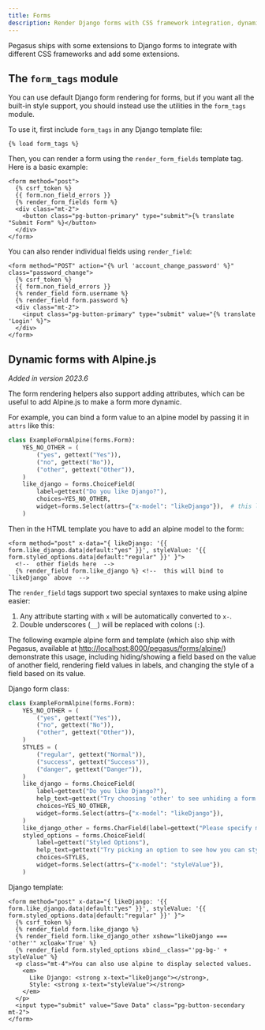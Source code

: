 ```yaml
---
title: Forms
description: Render Django forms with CSS framework integration, dynamic Alpine.js functionality, and custom template tags for better UX.
---
```


Pegasus ships with some extensions to Django forms to integrate with different CSS frameworks
and add some extensions.

## The `form_tags` module

You can use default Django form rendering for forms, but if you want all the built-in style support,
you should instead use the utilities in the `form_tags` module.

To use it, first include `form_tags` in any Django template file:  

```jinja
{% load form_tags %}
```

Then, you can render a form using the `render_form_fields` template tag.
Here is a basic example:

```jinja
<form method="post">
  {% csrf_token %}
  {{ form.non_field_errors }}
  {% render_form_fields form %}
  <div class="mt-2">
    <button class="pg-button-primary" type="submit">{% translate "Submit Form" %}</button>
  </div>
</form>
```

You can also render individual fields using `render_field`:

```jinja
<form method="POST" action="{% url 'account_change_password' %}" class="password_change">
  {% csrf_token %}
  {{ form.non_field_errors }}
  {% render_field form.username %}
  {% render_field form.password %}
  <div class="mt-2">
    <input class="pg-button-primary" type="submit" value="{% translate 'Login' %}">
  </div>
</form>
```

## Dynamic forms with Alpine.js

*Added in version 2023.6*

The form rendering helpers also support adding attributes, which can be useful to add Alpine.js to make
a form more dynamic.

For example, you can bind a form value to an alpine model by passing it in `attrs` like this:

```python
class ExampleFormAlpine(forms.Form):
    YES_NO_OTHER = (
        ("yes", gettext("Yes")),
        ("no", gettext("No")),
        ("other", gettext("Other")),
    )
    like_django = forms.ChoiceField(
        label=gettext("Do you like Django?"),
        choices=YES_NO_OTHER,
        widget=forms.Select(attrs={"x-model": "likeDjango"}),  # this line will bind the value to an alpine model
    )
```

Then in the HTML template you have to add an alpine model to the form:

```jinja
<form method="post" x-data="{ likeDjango: '{{ form.like_django.data|default:"yes" }}', styleValue: '{{ form.styled_options.data|default:"regular" }}' }">
  <!--  other fields here  -->
  {% render_field form.like_django %} <!--  this will bind to `likeDjango` above  -->
```

The `render_field` tags support two special syntaxes to make using alpine easier:

1. Any attribute starting with `x` will be automatically converted to `x-`.
2. Double underscores (`__`) will be replaced with colons (`:`).

The following example alpine form and template (which also ship with Pegasus, available at
[http://localhost:8000/pegasus/forms/alpine/](http://localhost:8000/pegasus/forms/alpine/)) demonstrate this usage,
including hiding/showing a field based on the value of another field, rendering field values in labels,
and changing the style of a field based on its value.

Django form class:

```python
class ExampleFormAlpine(forms.Form):
    YES_NO_OTHER = (
        ("yes", gettext("Yes")),
        ("no", gettext("No")),
        ("other", gettext("Other")),
    )
    STYLES = (
        ("regular", gettext("Normal")),
        ("success", gettext("Success")),
        ("danger", gettext("Danger")),
    )
    like_django = forms.ChoiceField(
        label=gettext("Do you like Django?"),
        help_text=gettext("Try choosing 'other' to see unhiding a form field based on a value."),
        choices=YES_NO_OTHER,
        widget=forms.Select(attrs={"x-model": "likeDjango"}),
    )
    like_django_other = forms.CharField(label=gettext("Please specify more details about your answer."))
    styled_options = forms.ChoiceField(
        label=gettext("Styled Options"),
        help_text=gettext("Try picking an option to see how you can style a component based on its value."),
        choices=STYLES,
        widget=forms.Select(attrs={"x-model": "styleValue"}),
    )
```

Django template:

```jinja
<form method="post" x-data="{ likeDjango: '{{ form.like_django.data|default:"yes" }}', styleValue: '{{ form.styled_options.data|default:"regular" }}' }">
  {% csrf_token %}
  {% render_field form.like_django %}
  {% render_field form.like_django_other xshow="likeDjango === 'other'" xcloak='True' %}
  {% render_field form.styled_options xbind__class="'pg-bg-' + styleValue" %}
  <p class="mt-4">You can also use alpine to display selected values.
    <em>
      Like Django: <strong x-text="likeDjango"></strong>,
      Style: <strong x-text="styleValue"></strong>
    </em>
  </p>
  <input type="submit" value="Save Data" class="pg-button-secondary mt-2">
</form>
```
